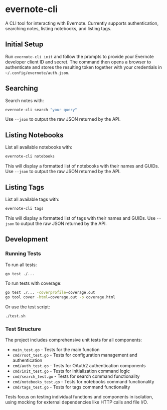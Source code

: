 # evernote-cli

A CLI tool for interacting with Evernote. Currently supports authentication, searching notes, listing notebooks, and listing tags.

## Initial Setup

Run `evernote-cli init` and follow the prompts to provide your Evernote developer client ID and secret. The command then opens a browser to authenticate and stores the resulting token together with your credentials in `~/.config/evernote/auth.json`.

## Searching

Search notes with:

```bash
evernote-cli search "your query"
```

Use `--json` to output the raw JSON returned by the API.

## Listing Notebooks

List all available notebooks with:

```bash
evernote-cli notebooks
```

This will display a formatted list of notebooks with their names and GUIDs. Use `--json` to output the raw JSON returned by the API.

## Listing Tags

List all available tags with:

```bash
evernote-cli tags
```

This will display a formatted list of tags with their names and GUIDs. Use `--json` to output the raw JSON returned by the API.

## Development

### Running Tests

To run all tests:

```bash
go test ./...
```

To run tests with coverage:

```bash
go test ./... -coverprofile=coverage.out
go tool cover -html=coverage.out -o coverage.html
```

Or use the test script:

```bash
./test.sh
```

### Test Structure

The project includes comprehensive unit tests for all components:

- `main_test.go` - Tests for the main function
- `cmd/root_test.go` - Tests for configuration management and authentication
- `cmd/auth_test.go` - Tests for OAuth2 authentication components
- `cmd/init_test.go` - Tests for initialization command logic
- `cmd/search_test.go` - Tests for search command functionality
- `cmd/notebooks_test.go` - Tests for notebooks command functionality
- `cmd/tags_test.go` - Tests for tags command functionality

Tests focus on testing individual functions and components in isolation, using mocking for external dependencies like HTTP calls and file I/O.

